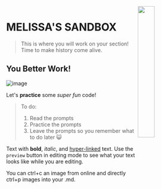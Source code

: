 <img align=right src="https://github.com/NSAWTraining/GithubProjectManagement/blob/main/sandbox/DRAFT_NSAWlogo_v2.png" width=30% height=30%>


# MELISSA'S SANDBOX

> This is where you will work on your section! Time to make history come alive. 

## You Better Work!
![image](https://user-images.githubusercontent.com/132677653/236913065-139e7e5d-c195-41c9-bdc5-a519900dd451.png)

Let's **practice** some _super_ _fun_ code!

>To do:
>1) Read the prompts
>2) Practice the prompts
>3) Leave the prompts so you remember what to do later
😺



Text with **bold**, _italic_, and [hyper-linked](https://ww2.amstat.org/meetings/wsds/2022/index.cfm) text. Use the `preview` button in editing mode to see what your text looks like while you are editing. 

You can ctrl+c an image from online and directly ctrl+p images into your .md. 
